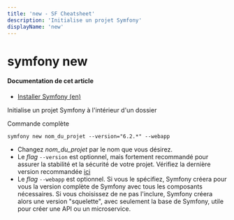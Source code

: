 ```yaml
---
title: 'new - SF Cheatsheet'
description: 'Initialise un projet Symfony'
displayName: 'new'
---
```


# symfony new
#### **Documentation de cet article**
- [Installer Symfony (en)](https://symfony.com/doc/current/setup.html)

Initialise un projet Symfony à l'intérieur d'un dossier

Commande complète
```shell
symfony new nom_du_projet --version="6.2.*" --webapp
```

- Changez _nom_du_projet_ par le nom que vous désirez.
- Le _flag_ `--version` est optionnel, mais fortement recommandé pour assurer la stabilité et la sécurité de votre projet. Vérifiez la dernière version recommandée [ici](https://symfony.com/doc/current/setup.html#creating-symfony-applications)
- Le _flag_ `--webapp` est optionnel. Si vous le spécifiez, Symfony créera pour vous la version complète de Symfony avec tous les composants nécessaires. Si vous choisissez de ne pas l'inclure, Symfony créera alors une version "squelette", avec seulement la base de Symfony, utile pour créer une API ou un microservice.